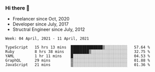 ### Hi there 👋

- Freelancer since Oct, 2020
- Developer since July, 2017
- Structral Engineer since July, 2012

<!--START_SECTION:waka-->
```text
Week: 04 April, 2021 - 11 April, 2021

TypeScript   15 hrs 13 mins  ██████████████▒░░░░░░░░░░   57.64 % 
Ruby         8 hrs 38 mins   ████████▒░░░░░░░░░░░░░░░░   32.75 % 
YAML         1 hr 11 mins    █░░░░░░░░░░░░░░░░░░░░░░░░   04.53 % 
GraphQL      29 mins         ▒░░░░░░░░░░░░░░░░░░░░░░░░   01.88 % 
JavaScript   21 mins         ▒░░░░░░░░░░░░░░░░░░░░░░░░   01.36 % 
```
<!--END_SECTION:waka-->
